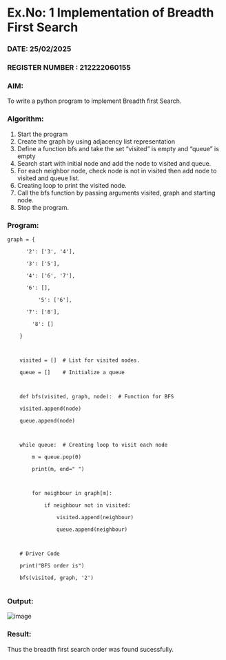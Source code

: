 # Ex.No: 1  Implementation of Breadth First Search 
### DATE: 25/02/2025                                                                
### REGISTER NUMBER : 212222060155
### AIM: 
To write a python program to implement Breadth first Search. 
### Algorithm:
1. Start the program
2. Create the graph by using adjacency list representation
3. Define a function bfs and take the set “visited” is empty and “queue” is empty
4. Search start with initial node and add the node to visited and queue.
5. For each neighbor node, check node is not in visited then add node to visited and queue list.
6.  Creating loop to print the visited node.
7.   Call the bfs function by passing arguments visited, graph and starting node.
8.   Stop the program.
### Program:

```
graph = {

      '2': ['3', '4'],

      '3': ['5'],

      '4': ['6', '7'],

      '6': [],

          '5': ['6'],

      '7': ['8'],

        '8': []

    }



    visited = []  # List for visited nodes.

    queue = []    # Initialize a queue



    def bfs(visited, graph, node):  # Function for BFS

    visited.append(node)

    queue.append(node)



    while queue:  # Creating loop to visit each node

        m = queue.pop(0)

        print(m, end=" ")



        for neighbour in graph[m]:

            if neighbour not in visited:

                visited.append(neighbour)

                queue.append(neighbour)



    # Driver Code

    print("BFS order is")

    bfs(visited, graph, '2')


```





### Output:
![image](https://github.com/user-attachments/assets/f1eae093-9f74-46f1-8c07-75b49d5802b8)



### Result:
Thus the breadth first search order was found sucessfully.
